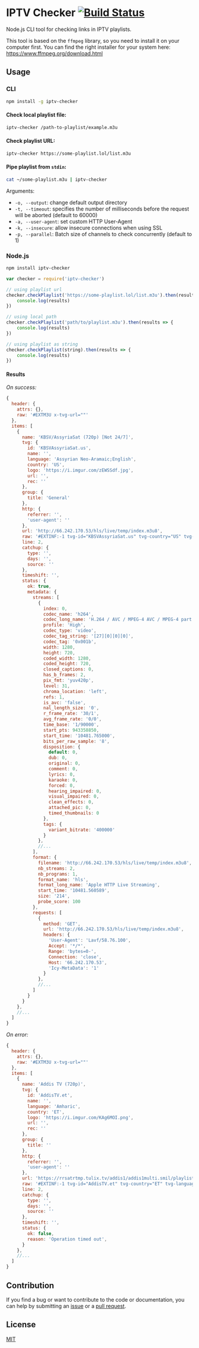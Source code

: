 # IPTV Checker [![Build Status](https://app.travis-ci.com/freearhey/iptv-checker.svg?branch=master)](https://app.travis-ci.com/freearhey/iptv-checker)

Node.js CLI tool for checking links in IPTV playlists.

This tool is based on the `ffmpeg` library, so you need to install it on your computer first. You can find the right installer for your system here: https://www.ffmpeg.org/download.html

## Usage

### CLI

```sh
npm install -g iptv-checker
```

#### Check local playlist file:

```sh
iptv-checker /path-to-playlist/example.m3u
```

#### Check playlist URL:

```sh
iptv-checker https://some-playlist.lol/list.m3u
```

#### Pipe playlist from `stdin`:

```sh
cat ~/some-playlist.m3u | iptv-checker
```

Arguments:

- `-o, --output`: change default output directory
- `-t, --timeout`: specifies the number of milliseconds before the request will be aborted (default to 60000)
- `-a, --user-agent`: set custom HTTP User-Agent
- `-k, --insecure`: allow insecure connections when using SSL
- `-p, --parallel`: Batch size of channels to check concurrently (default to 1)

### Node.js

```sh
npm install iptv-checker
```

```js
var checker = require('iptv-checker')

// using playlist url
checker.checkPlaylist('https://some-playlist.lol/list.m3u').then(results => {
	console.log(results)
})

// using local path
checker.checkPlaylist('path/to/playlist.m3u').then(results => {
	console.log(results)
})

// using playlist as string
checker.checkPlaylist(string).then(results => {
	console.log(results)
})
```

#### Results

*On success:*

```js
{
  header: {
    attrs: {},
    raw: '#EXTM3U x-tvg-url=""'
  },
  items: [
    {
      name: 'KBSV/AssyriaSat (720p) [Not 24/7]',
      tvg: {
        id: 'KBSVAssyriaSat.us',
        name: '',
        language: 'Assyrian Neo-Aramaic;English',
        country: 'US',
        logo: 'https://i.imgur.com/zEWSSdf.jpg',
        url: '',
        rec: ''
      },
      group: {
        title: 'General'
      },
      http: {
        referrer: '',
        'user-agent': ''
      },
      url: 'http://66.242.170.53/hls/live/temp/index.m3u8',
      raw: '#EXTINF:-1 tvg-id="KBSVAssyriaSat.us" tvg-country="US" tvg-language="Assyrian Neo-Aramaic;English" tvg-logo="https://i.imgur.com/zEWSSdf.jpg" group-title="General",KBSV/AssyriaSat (720p) [Not 24/7]\r\nhttp://66.242.170.53/hls/live/temp/index.m3u8',
      line: 2,
      catchup: {
        type: '',
        days: '',
        source: ''
      },
      timeshift: '',
      status: {
        ok: true,
        metadata: {
          streams: [
            {
              index: 0,
              codec_name: 'h264',
              codec_long_name: 'H.264 / AVC / MPEG-4 AVC / MPEG-4 part 10',
              profile: 'High',
              codec_type: 'video',
              codec_tag_string: '[27][0][0][0]',
              codec_tag: '0x001b',
              width: 1280,
              height: 720,
              coded_width: 1280,
              coded_height: 720,
              closed_captions: 0,
              has_b_frames: 2,
              pix_fmt: 'yuv420p',
              level: 31,
              chroma_location: 'left',
              refs: 1,
              is_avc: 'false',
              nal_length_size: '0',
              r_frame_rate: '30/1',
              avg_frame_rate: '0/0',
              time_base: '1/90000',
              start_pts: 943358850,
              start_time: '10481.765000',
              bits_per_raw_sample: '8',
              disposition: {
                default: 0,
                dub: 0,
                original: 0,
                comment: 0,
                lyrics: 0,
                karaoke: 0,
                forced: 0,
                hearing_impaired: 0,
                visual_impaired: 0,
                clean_effects: 0,
                attached_pic: 0,
                timed_thumbnails: 0
              },
              tags: {
                variant_bitrate: '400000'
              }
            },
            //...
          ],
          format: {
            filename: 'http://66.242.170.53/hls/live/temp/index.m3u8',
            nb_streams: 2,
            nb_programs: 1,
            format_name: 'hls',
            format_long_name: 'Apple HTTP Live Streaming',
            start_time: '10481.560589',
            size: '214',
            probe_score: 100
          },
          requests: [
            {
              method: 'GET',
              url: 'http://66.242.170.53/hls/live/temp/index.m3u8',
              headers: {
                'User-Agent': 'Lavf/58.76.100',
                Accept: '*/*',
                Range: 'bytes=0-',
                Connection: 'close',
                Host: '66.242.170.53',
                'Icy-MetaData': '1'
              }
            },
            //...
          ]
        }
      }
    },
    //...
  ]
}
```

*On error:*

```js
{
  header: {
    attrs: {},
    raw: '#EXTM3U x-tvg-url=""'
  },
  items: [
    {
      name: 'Addis TV (720p)',
      tvg: {
        id: 'AddisTV.et',
        name: '',
        language: 'Amharic',
        country: 'ET',
        logo: 'https://i.imgur.com/KAg6MOI.png',
        url: '',
        rec: ''
      },
      group: {
        title: ''
      },
      http: {
        referrer: '',
        'user-agent': ''
      },
      url: 'https://rrsatrtmp.tulix.tv/addis1/addis1multi.smil/playlist.m3u8',
      raw: '#EXTINF:-1 tvg-id="AddisTV.et" tvg-country="ET" tvg-language="Amharic" tvg-logo="https://i.imgur.com/KAg6MOI.png" group-title="Undefined",Addis TV (720p)\\r\\nhttps://rrsatrtmp.tulix.tv/addis1/addis1multi.smil/playlist.m3u8',
      line: 2,
      catchup: {
        type: '',
        days: '',
        source: ''
      },
      timeshift: '',
      status: {
        ok: false,
        reason: 'Operation timed out',
      }
    },
    //...
  ]
}
```

## Contribution

If you find a bug or want to contribute to the code or documentation, you can help by submitting an [issue](https://github.com/freearhey/iptv-checker/issues) or a [pull request](https://github.com/freearhey/iptv-checker/pulls).

## License

[MIT](http://opensource.org/licenses/MIT)

